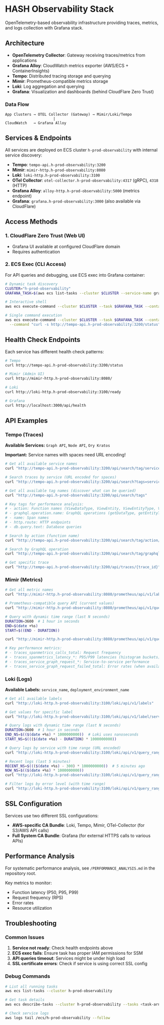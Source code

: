 # HASH Observability Stack

OpenTelemetry-based observability infrastructure providing traces, metrics, and logs collection with Grafana stack.

## Architecture

- **OpenTelemetry Collector**: Gateway receiving traces/metrics from applications
- **Grafana Alloy**: CloudWatch metrics exporter (AWS/ECS + ContainerInsights)
- **Tempo**: Distributed tracing storage and querying
- **Mimir**: Prometheus-compatible metrics storage
- **Loki**: Log aggregation and querying
- **Grafana**: Visualization and dashboards (behind CloudFlare Zero Trust)

### Data Flow

```
App Clusters → OTEL Collector (Gateway) → Mimir/Loki/Tempo
                      |
CloudWatch   → Grafana Alloy
```

## Services & Endpoints

All services are deployed on ECS cluster `h-prod-observability` with internal service discovery:

- **Tempo**: `tempo-api.h-prod-observability:3200`
- **Mimir**: `mimir-http.h-prod-observability:8080`
- **Loki**: `loki-http.h-prod-observability:3100`
- **OTel Collector**: `otel-collector.h-prod-observability:4317` (gRPC), `4318` (HTTP)
- **Grafana Alloy**: `alloy-http.h-prod-observability:5000` (metrics endpoint)
- **Grafana**: `grafana.h-prod-observability:3000` (also available via CloudFlare)

## Access Methods

### 1. CloudFlare Zero Trust (Web UI)

- Grafana UI available at configured CloudFlare domain
- Requires authentication

### 2. ECS Exec (CLI Access)

For API queries and debugging, use ECS exec into Grafana container:

```bash
# Dynamic task discovery
CLUSTER="h-prod-observability"
GRAFANA_TASK=$(aws ecs list-tasks --cluster $CLUSTER --service-name grafana --query 'taskArns[0]' --output text)

# Interactive shell
aws ecs execute-command --cluster $CLUSTER --task $GRAFANA_TASK --container grafana --interactive --command "/bin/bash"

# Single command execution
aws ecs execute-command --cluster $CLUSTER --task $GRAFANA_TASK --container grafana \
  --command "curl -s http://tempo-api.h-prod-observability:3200/status" --interactive
```

## Health Check Endpoints

Each service has different health check patterns:

```bash
# Tempo
curl http://tempo-api.h-prod-observability:3200/status

# Mimir (Admin UI)
curl http://mimir-http.h-prod-observability:8080/

# Loki
curl http://loki-http.h-prod-observability:3100/ready

# Grafana
curl http://localhost:3000/api/health
```

## API Examples

### Tempo (Traces)

**Available Services:** `Graph API`, `Node API`, `Ory Kratos`

**Important:** Service names with spaces need URL encoding!

```bash
# Get all available service names
curl "http://tempo-api.h-prod-observability:3200/api/search/tag/service.name/values"

# Search traces by service (URL encoded for spaces)
curl "http://tempo-api.h-prod-observability:3200/api/search?tags=service.name%3DGraph%20API&limit=10"

# Get all available tag names (discover what can be queried)
curl "http://tempo-api.h-prod-observability:3200/api/search/tags"

# Key tags for performance analysis:
# - action: Function names (ViewDataType, ViewEntity, ViewEntityType, ViewPropertyType)
# - graphql.operation.name: GraphQL operations (getDataType, getEntityType, getPropertyType, me)
# - name: Span names
# - http.route: HTTP endpoints
# - db.query.text: Database queries

# Search by action (function name)
curl "http://tempo-api.h-prod-observability:3200/api/search/tag/action/values"

# Search by GraphQL operation
curl "http://tempo-api.h-prod-observability:3200/api/search/tag/graphql.operation.name/values"

# Get specific trace
curl "http://tempo-api.h-prod-observability:3200/api/traces/{trace_id}"
```

### Mimir (Metrics)

```bash
# Get all metric names
curl "http://mimir-http.h-prod-observability:8080/prometheus/api/v1/label/__name__/values"

# Prometheus-compatible query API (current values)
curl "http://mimir-http.h-prod-observability:8080/prometheus/api/v1/query?query=traces_spanmetrics_size_total"

# Query with dynamic time range (last N seconds)
DURATION=3600  # 1 hour in seconds
END=$(date +%s)
START=$((END - DURATION))

curl "http://mimir-http.h-prod-observability:8080/prometheus/api/v1/query_range?query=traces_spanmetrics_latency_bucket&start=${START}&end=${END}&step=60s"

# Key performance metrics:
# - traces_spanmetrics_calls_total: Request frequency
# - traces_spanmetrics_latency_*: P95/P99 latencies (histogram buckets)
# - traces_service_graph_request_*: Service-to-service performance
# - traces_service_graph_request_failed_total: Error rates (when available)
```

### Loki (Logs)

**Available Labels:** `service_name`, `deployment_environment_name`

```bash
# Get all available labels
curl "http://loki-http.h-prod-observability:3100/loki/api/v1/labels"

# Get values for specific label
curl "http://loki-http.h-prod-observability:3100/loki/api/v1/label/service_name/values"

# Query logs with dynamic time range (last N seconds)
DURATION=3600  # 1 hour in seconds
END_NS=$(($(date +%s) * 1000000000))  # Loki uses nanoseconds
START_NS=$((($(date +%s) - DURATION) * 1000000000))

# Query logs by service with time range (URL encoded)
curl "http://loki-http.h-prod-observability:3100/loki/api/v1/query_range?query=%7Bservice_name%3D%22Node%20API%22%7D&start=${START_NS}&end=${END_NS}&limit=100"

# Recent logs (last 5 minutes)
RECENT_NS=$((($(date +%s) - 300) * 1000000000))  # 5 minutes ago
NOW_NS=$(($(date +%s) * 1000000000))
curl "http://loki-http.h-prod-observability:3100/loki/api/v1/query_range?query=%7Bservice_name%3D%22Node%20API%22%7D&start=${RECENT_NS}&end=${NOW_NS}&limit=10"

# Filter logs by error level (with time range)
curl "http://loki-http.h-prod-observability:3100/loki/api/v1/query_range?query=%7Bservice_name%3D%22Node%20API%22%7D%20%7C%3D%20%22ERROR%22&start=${RECENT_NS}&end=${NOW_NS}&limit=50"
```

## SSL Configuration

Services use two different SSL configurations:

- **AWS-specific CA Bundle**: Loki, Tempo, Mimir, OTel-Collector (for S3/AWS API calls)
- **Full System CA Bundle**: Grafana (for external HTTPS calls to various APIs)

## Performance Analysis

For systematic performance analysis, see `/PERFORMANCE_ANALYSIS.md` in the repository root.

Key metrics to monitor:

- Function latency (P50, P95, P99)
- Request frequency (RPS)
- Error rates
- Resource utilization

## Troubleshooting

### Common Issues

1. **Service not ready**: Check health endpoints above
2. **ECS exec fails**: Ensure task has proper IAM permissions for SSM
3. **API queries timeout**: Services might be under high load
4. **SSL certificate errors**: Check if service is using correct SSL config

### Debug Commands

```bash
# List all running tasks
aws ecs list-tasks --cluster h-prod-observability

# Get task details
aws ecs describe-tasks --cluster h-prod-observability --tasks <task-arn>

# Check service logs
aws logs tail /ecs/h-prod-observability --follow
```

